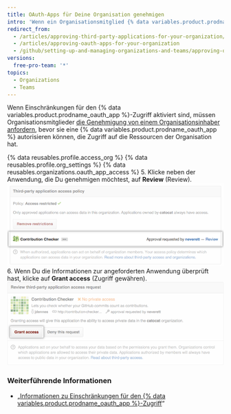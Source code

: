 ```yaml
---
title: OAuth-Apps für Deine Organisation genehmigen
intro: 'Wenn ein Organisationsmitglied {% data variables.product.prodname_oauth_app %}-Zugriff auf Organisationsressourcen anfordert, können Organisationsinhaber die Anforderung genehmigen oder ablehnen.'
redirect_from:
  - /articles/approving-third-party-applications-for-your-organization/
  - /articles/approving-oauth-apps-for-your-organization
  - /github/setting-up-and-managing-organizations-and-teams/approving-oauth-apps-for-your-organization
versions:
  free-pro-team: '*'
topics:
  - Organizations
  - Teams
---
```


Wenn Einschränkungen für den {% data variables.product.prodname_oauth_app %}-Zugriff aktiviert sind, müssen Organisationsmitglieder [die Genehmigung von einem Organisationsinhaber anfordern](/articles/requesting-organization-approval-for-oauth-apps), bevor sie eine {% data variables.product.prodname_oauth_app %} autorisieren können, die Zugriff auf die Ressourcen der Organisation hat.

{% data reusables.profile.access_org %}
{% data reusables.profile.org_settings %}
{% data reusables.organizations.oauth_app_access %}
5. Klicke neben der Anwendung, die Du genehmigen möchtest, auf **Review** (Review). ![Link zum Anfordern eines Reviews](/assets/images/help/settings/settings-third-party-approve-review.png)
6. Wenn Du die Informationen zur angeforderten Anwendung überprüft hast, klicke auf **Grant access** (Zugriff gewähren). ![Schaltfläche „Grant access“ (Zugriff gewähren)](/assets/images/help/settings/settings-third-party-approve-grant.png)

### Weiterführende Informationen

- „[Informationen zu Einschränkungen für den {% data variables.product.prodname_oauth_app %}-Zugriff](/articles/about-oauth-app-access-restrictions)“
